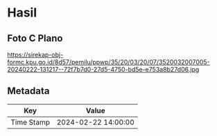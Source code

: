 # Hasil

## Foto C Plano

https://sirekap-obj-formc.kpu.go.id/8d57/pemilu/ppwp/35/20/03/20/07/3520032007005-20240222-131217--72f7b7d0-27d5-4750-bd5e-e753a8b27d06.jpg


## Metadata

| Key        | Value               |
| ---------- | ------------------- |
| Time Stamp | 2024-02-22 14:00:00 |




